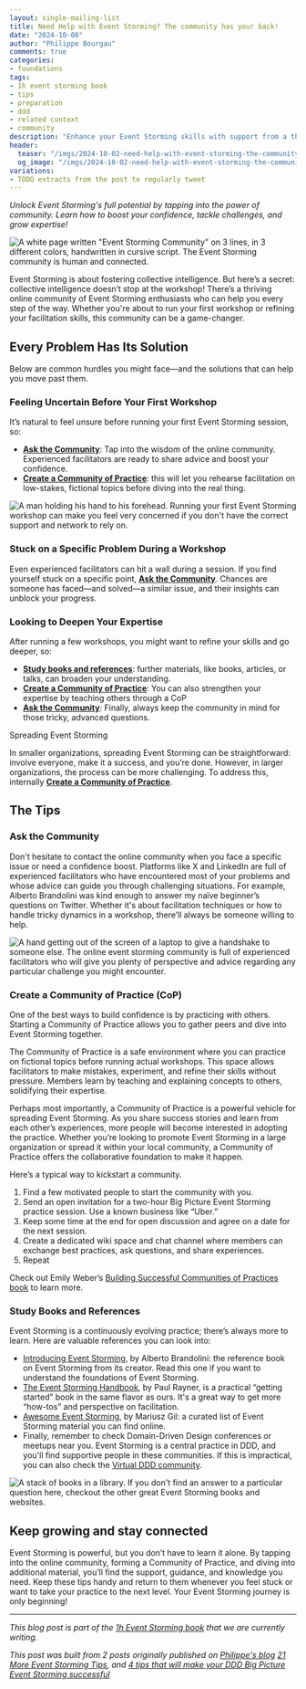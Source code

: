 ```yaml
---
layout: single-mailing-list
title: Need Help with Event Storming? The community has your back!
date: "2024-10-08"
author: "Philippe Bourgau"
comments: true
categories:
- foundations
tags:
- 1h event storming book
- tips
- preparation
- ddd
- related context
- community
description: "Enhance your Event Storming skills with support from a thriving community. From gaining confidence in your first workshops to overcoming tricky challenges and spreading the practice in your organization, this post offers tips on building expertise and success!"
header:
  teaser: "/imgs/2024-10-02-need-help-with-event-storming-the-community-has-your-back/event-storming-community-teaser.jpg"
  og_image: "/imgs/2024-10-02-need-help-with-event-storming-the-community-has-your-back/event-storming-community-og.jpg"
variations:
- TODO extracts from the post to regularly tweet
---
```

_Unlock Event Storming's full potential by tapping into the power of community. Learn how to boost your confidence, tackle challenges, and grow expertise!_

![A white page written "Event Storming Community" on 3 lines, in 3 different colors, handwritten in cursive script. The Event Storming community is human and connected.]({{site.url}}{{site.baseurl}}/imgs/2024-10-02-need-help-with-event-storming-the-community-has-your-back/event-storming-community.jpg)

Event Storming is about fostering collective intelligence. But here’s a secret: collective intelligence doesn’t stop at the workshop! There’s a thriving online community of Event Storming enthusiasts who can help you every step of the way. Whether you're about to run your first workshop or refining your facilitation skills, this community can be a game-changer.

## Every Problem Has Its Solution

Below are common hurdles you might face—and the solutions that can help you move past them.

### Feeling Uncertain Before Your First Workshop

It’s natural to feel unsure before running your first Event Storming session, so:

- [**Ask the Community**]({{site.url}}{{site.baseurl}}/foundations/need-help-with-event-storming-the-community-has-your-back/#ask-the-community): Tap into the wisdom of the online community. Experienced facilitators are ready to share advice and boost your confidence.
- [**Create a Community of Practice**]({{site.url}}{{site.baseurl}}/foundations/need-help-with-event-storming-the-community-has-your-back/#create-a-community-of-practice-cop): this will let you rehearse facilitation on low-stakes, fictional topics before diving into the real thing.

![A man holding his hand to his forehead. Running your first Event Storming workshop can make you feel very concerned if you don't have the correct support and network to rely on.]({{site.url}}{{site.baseurl}}/imgs/2024-10-02-need-help-with-event-storming-the-community-has-your-back/man_with_concerns.jpg)

### Stuck on a Specific Problem During a Workshop

Even experienced facilitators can hit a wall during a session. If you find yourself stuck on a specific point, [**Ask the Community**]({{site.url}}{{site.baseurl}}/foundations/need-help-with-event-storming-the-community-has-your-back/#ask-the-community). Chances are someone has faced—and solved—a similar issue, and their insights can unblock your progress.

### Looking to Deepen Your Expertise

After running a few workshops, you might want to refine your skills and go deeper, so:

- [**Study books and references**]({{site.url}}{{site.baseurl}}/foundations/need-help-with-event-storming-the-community-has-your-back/#study-books-and-references): further materials, like books, articles, or talks, can broaden your understanding.
- [**Create a Community of Practice**]({{site.url}}{{site.baseurl}}/foundations/need-help-with-event-storming-the-community-has-your-back/#create-a-community-of-practice-cop): You can also strengthen your expertise by teaching others through a CoP
- [**Ask the Community**]({{site.url}}{{site.baseurl}}/foundations/need-help-with-event-storming-the-community-has-your-back/#ask-the-community): Finally, always keep the community in mind for those tricky, advanced questions.

Spreading Event Storming

In smaller organizations, spreading Event Storming can be straightforward: involve everyone, make it a success, and you’re done. However, in larger organizations, the process can be more challenging. To address this, internally [**Create a Community of Practice**]({{site.url}}{{site.baseurl}}/foundations/need-help-with-event-storming-the-community-has-your-back/#create-a-community-of-practice-cop).

## The Tips

### Ask the Community

Don't hesitate to contact the online community when you face a specific issue or need a confidence boost. Platforms like X and LinkedIn are full of experienced facilitators who have encountered most of your problems and whose advice can guide you through challenging situations. For example, Alberto Brandolini was kind enough to answer my naïve beginner’s questions on Twitter. Whether it's about facilitation techniques or how to handle tricky dynamics in a workshop, there’ll always be someone willing to help.

![A hand getting out of the screen of a laptop to give a handshake to someone else. The online event storming community is full of experienced facilitators who will give you plenty of perspective and advice regarding any particular challenge you might encounter.]({{site.url}}{{site.baseurl}}/imgs/2024-10-02-need-help-with-event-storming-the-community-has-your-back/virtual-hand.jpg)

### Create a Community of Practice (CoP)

One of the best ways to build confidence is by practicing with others. Starting a Community of Practice allows you to gather peers and dive into Event Storming together.

The Community of Practice is a safe environment where you can practice on fictional topics before running actual workshops. This space allows facilitators to make mistakes, experiment, and refine their skills without pressure. Members learn by teaching and explaining concepts to others, solidifying their expertise.

Perhaps most importantly, a Community of Practice is a powerful vehicle for spreading Event Storming. As you share success stories and learn from each other’s experiences, more people will become interested in adopting the practice. Whether you’re looking to promote Event Storming in a large organization or spread it within your local community, a Community of Practice offers the collaborative foundation to make it happen.

Here’s a typical way to kickstart a community.

1. Find a few motivated people to start the community with you.
2. Send an open invitation for a two-hour Big Picture Event Storming practice session. Use a known business like “Uber.”
3. Keep some time at the end for open discussion and agree on a date for the next session.
4. Create a dedicated wiki space and chat channel where members can exchange best practices, ask questions, and share experiences.
5. Repeat

Check out Emily Weber’s [Building Successful Communities of Practices book](https://communitiesofpractice.work/#book) to learn more.

### Study Books and References

Event Storming is a continuously evolving practice; there’s always more to learn. Here are valuable references you can look into:

- [Introducing Event Storming](https://leanpub.com/introducing_eventstorming), by Alberto Brandolini: the reference book on Event Storming from its creator. Read this one if you want to understand the foundations of Event Storming.
- [The Event Storming Handbook](https://leanpub.com/eventstorming_handbook), by Paul Rayner, is a practical “getting started” book in the same flavor as ours. It's a great way to get more “how-tos” and perspective on facilitation.
- [Awesome Event Storming](https://github.com/mariuszgil/awesome-eventstorming), by Mariusz Gil: a curated list of Event Storming material you can find online.
- Finally, remember to check Domain-Driven Design conferences or meetups near you. Event Storming is a central practice in DDD, and you'll find supportive people in these communities. If this is impractical, you can also check the [Virtual DDD community](https://virtualddd.com/).

![A stack of books in a library. If you don't find an answer to a particular question here, checkout the other great Event Storming books and websites.]({{site.url}}{{site.baseurl}}/imgs/2024-10-02-need-help-with-event-storming-the-community-has-your-back/books.jpg)

## Keep growing and stay connected

Event Storming is powerful, but you don’t have to learn it alone. By tapping into the online community, forming a Community of Practice, and diving into additional material, you’ll find the support, guidance, and knowledge you need. Keep these tips handy and return to them whenever you feel stuck or want to take your practice to the next level. Your Event Storming journey is only beginning!

----

_This blog post is part of the [1h Event Storming book]({{site.url}}{{site.baseurl}}/1h-event-storming-book/) that we are currently writing._

_This post was built from 2 posts originally published on [Philippe's blog](https://philippe.bourgau.net/) [21 More Event Storming Tips](https://philippe.bourgau.net/21-more-event-storming-tips-part-1-understanding-and-rhythm/), and [4 tips that will make your DDD Big Picture Event Storming successful](https://philippe.bourgau.net/4-tips-that-will-make-your-ddd-big-picture-event-storming-successful/)_